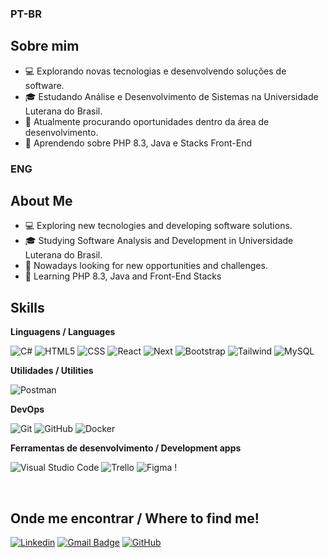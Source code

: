 
### PT-BR
## Sobre mim

- 💻 Explorando novas tecnologias e desenvolvendo soluções de software.
- 🎓 Estudando Análise e Desenvolvimento de Sistemas na Universidade Luterana do Brasil.
- 💼 Atualmente procurando oportunidades dentro da área de desenvolvimento.
- 🌱 Aprendendo sobre PHP 8.3, Java e Stacks Front-End

### ENG
## About Me
- 💻 Exploring new tecnologies and developing software solutions.
- 🎓 Studying Software Analysis and Development in Universidade Luterana do Brasil.
- 💼 Nowadays looking for new opportunities and challenges.
- 🌱 Learning PHP 8.3, Java and Front-End Stacks

## Skills

**Linguagens / Languages**

![C#](https://img.shields.io/badge/C%23-333333?style=flat&logo=c-sharp&logoColor=white)
![HTML5](https://img.shields.io/badge/-HTML5-333333?style=flat&logo=HTML5)
![CSS](https://img.shields.io/badge/-CSS-333333?style=flat&logo=CSS3&logoColor=1572B6)
![React](https://img.shields.io/badge/-React-333333?style=flat&logo=react)
![Next](https://img.shields.io/badge/Next-333333?style=flat&logo=next.js&logoColor=white)
![Bootstrap](https://img.shields.io/badge/-boostrap-333333?style=flat&logo=bootstrap&labelColor=0D1117)
![Tailwind](https://img.shields.io/badge/tailwindcss-333333.svg?style=flat&logo=tailwind-css&logoColor=white)
![MySQL](https://img.shields.io/badge/-MySQL-333333?style=flat&logo=mysql)

**Utilidades / Utilities**

![Postman](https://img.shields.io/badge/-Postman-333333?style=flat&logo=postman)

**DevOps**

![Git](https://img.shields.io/badge/-Git-333333?style=flat&logo=git)
![GitHub](https://img.shields.io/badge/-GitHub-333333?style=flat&logo=github)
![Docker](https://img.shields.io/badge/-Docker-333333?style=flat&logo=docker)

**Ferramentas de desenvolvimento / Development apps**

![Visual Studio Code](https://img.shields.io/badge/-Visual%20Studio%20Code-333333?style=flat&logo=visual-studio-code&logoColor=007ACC)
![Trello](https://img.shields.io/badge/-Trello-333333?style=flat&logo=trello&logoColor=007ACC)
![Figma](https://img.shields.io/badge/-Figma-333333?style=flat&logo=figma&logoColor=007ACC)
!

<br/>

## Onde me encontrar / Where to find me!

[![Linkedin](https://img.shields.io/badge/-Paulo_Roberto-blue?style=flat-square&logo=Linkedin&logoColor=white&link=https://www.linkedin.com/in/paulorobmsantos/)](https://www.linkedin.com/in/paulorobmsantos/)
[![Gmail Badge](https://img.shields.io/badge/-paulo.martinssantos20@gmail.com-006bed?style=flat-square&logo=Gmail&logoColor=white&link=mailto:paulo.martinssantos20@gmail.comL)](mailto:paulo.martinssantos20@gmail.com)
[![GitHub](https://img.shields.io/badge/GitHub-100000?style=flat&logo=github&logoColor=white)](https://github.com/PauloUlbra)
